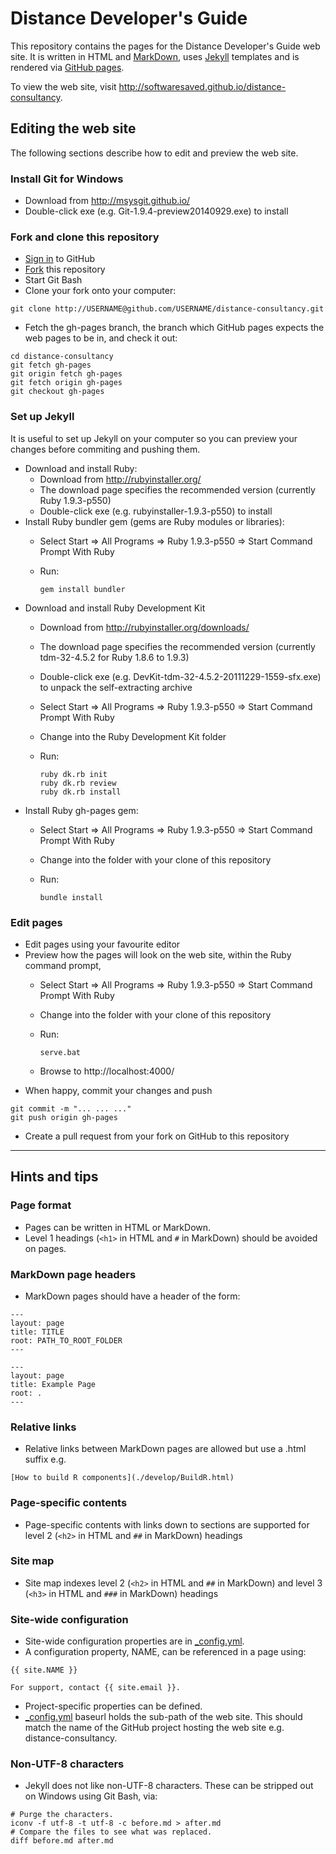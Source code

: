 
# Distance Developer's Guide 

This repository contains the pages for the Distance Developer's Guide web site. It is written in HTML and [MarkDown](http://daringfireball.net/projects/markdown/syntax), uses [Jekyll](http://jekyllrb.com/) templates and is rendered via [GitHub pages](https://pages.github.com/).

To view the web site, visit http://softwaresaved.github.io/distance-consultancy.

## Editing the web site

The following sections describe how to edit and preview the web site.

### Install Git for Windows

* Download from http://msysgit.github.io/
* Double-click exe (e.g. Git-1.9.4-preview20140929.exe) to install

### Fork and clone this repository

* [Sign in](http://github.com/login) to GitHub
* [Fork](https://github.com/softwaresaved/distance-consultancy/fork) this repository
* Start Git Bash
* Clone your fork onto your computer:

<p/>

    git clone http://USERNAME@github.com/USERNAME/distance-consultancy.git

* Fetch the gh-pages branch, the branch which GitHub pages expects the web pages to be in, and check it out:

<p/>

    cd distance-consultancy
    git fetch gh-pages
    git origin fetch gh-pages
    git fetch origin gh-pages
    git checkout gh-pages

### Set up Jekyll

It is useful to set up Jekyll on your computer so you can preview your changes before commiting and pushing them.

* Download and install Ruby:
  - Download from http://rubyinstaller.org/
  - The download page specifies the recommended version (currently Ruby 1.9.3-p550)
  - Double-click exe (e.g. rubyinstaller-1.9.3-p550) to install
* Install Ruby bundler gem (gems are Ruby modules or libraries):
  - Select Start => All Programs => Ruby 1.9.3-p550 => Start Command Prompt With Ruby
  - Run:

    <p/>

        gem install bundler

* Download and install Ruby Development Kit
  - Download from http://rubyinstaller.org/downloads/
  - The download page specifies the recommended version (currently tdm-32-4.5.2 for Ruby 1.8.6 to 1.9.3)
  - Double-click exe (e.g. DevKit-tdm-32-4.5.2-20111229-1559-sfx.exe) to unpack the self-extracting archive
  - Select Start => All Programs => Ruby 1.9.3-p550 => Start Command Prompt With Ruby  
  - Change into the Ruby Development Kit folder
  - Run:

    <p/>

        ruby dk.rb init
        ruby dk.rb review
        ruby dk.rb install

* Install Ruby gh-pages gem:
  - Select Start => All Programs => Ruby 1.9.3-p550 => Start Command Prompt With Ruby  
  - Change into the folder with your clone of this repository
  - Run:

    <p/>
    
        bundle install

### Edit pages

* Edit pages using your favourite editor
* Preview how the pages will look on the web site, within the Ruby command prompt, 
  - Select Start => All Programs => Ruby 1.9.3-p550 => Start Command Prompt With Ruby  
  - Change into the folder with your clone of this repository
  - Run:

    <p/>

        serve.bat

  - Browse to http://localhost:4000/
* When happy, commit your changes and push

<p/>

    git commit -m "... ... ..."
    git push origin gh-pages

* Create a pull request from your fork on GitHub to this repository

---

## Hints and tips

### Page format

* Pages can be written in HTML or MarkDown.
* Level 1 headings  (`<h1>` in HTML and `#` in MarkDown) should be avoided on pages.

### MarkDown page headers

* MarkDown pages should have a header of the form:

<p/>

    ---
    layout: page
    title: TITLE
    root: PATH_TO_ROOT_FOLDER
    ---

<p/>

    ---
    layout: page
    title: Example Page
    root: .
    ---

### Relative links

* Relative links between MarkDown pages are allowed but use a .html suffix e.g.

<p/>

    [How to build R components](./develop/BuildR.html)

### Page-specific contents

* Page-specific contents with links down to sections are supported for level 2 (`<h2>` in HTML and `##` in MarkDown) headings

### Site map 

* Site map indexes level 2 (`<h2>` in HTML and `##` in MarkDown) and level 3 (`<h3>` in HTML and `###` in MarkDown) headings

### Site-wide configuration

* Site-wide configuration properties are in [_config.yml](./config.yml).
* A configuration property, NAME, can be referenced in a page using:

<p/>

    {{ site.NAME }}

<p/>

    For support, contact {{ site.email }}.

* Project-specific properties can be defined.
* [_config.yml](./config.yml) baseurl holds the sub-path of the web site. This should match the name of the GitHub project hosting the web site e.g. distance-consultancy.

### Non-UTF-8 characters

* Jekyll does not like non-UTF-8 characters. These can be stripped out on Windows using Git Bash, via:

<p/>

    # Purge the characters.
    iconv -f utf-8 -t utf-8 -c before.md > after.md
    # Compare the files to see what was replaced.
    diff before.md after.md
